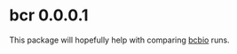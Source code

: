 # bcr 0.0.0.1

This package will hopefully help with comparing 
[bcbio](https://github.com/bcbio/bcbio-nextgen) runs.
